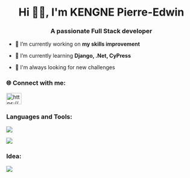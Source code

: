 <h1 align="center">Hi 👋🏾, I'm KENGNE Pierre-Edwin</h1>
<h3 align="center">A passionate Full Stack developer</h3>

- 🔭 I’m currently working on **my skills improvement**

- 🌱 I’m currently learning **Django, .Net, CyPress**

- 🤔 I'm always looking for new challenges

<h3 align="left">🌐 Connect with me:</h3>
<p align="left">
<a href="https://linkedin.com/in/https://www.linkedin.com/in/pek-5892932ab/" target="blank"><img align="center" src="https://raw.githubusercontent.com/rahuldkjain/github-profile-readme-generator/master/src/images/icons/Social/linked-in-alt.svg" alt="https://www.linkedin.com/in/pek-5892932ab/" height="30" width="40" /></a>
</p>

<h3 align="left">Languages and Tools:</h3>
<p align="left">
  <a href="https://skillicons.dev">
    <img src="https://skillicons.dev/icons?i=html,css,js,ts,vite,tailwind,angular,postman" />
  </a>
</p>
<p align="left">
  <a href="https://skillicons.dev">
    <img src="https://skillicons.dev/icons?i=cpp,dotnet,react,py,django,postgres,mysql,git" />
  </a>
</p>

<h3 align="left">Idea:</h3>
<p align="left">
  <a href="https://skillicons.dev">
    <img src="https://skillicons.dev/icons?i=vscode,webstorm,pycharm,figma,clion,rider" />
  </a>
</p>
